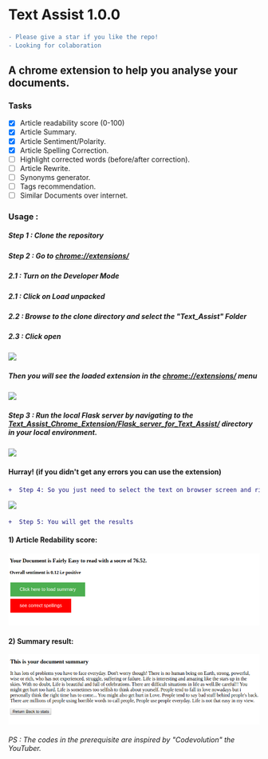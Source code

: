 # Text Assist 1.0.0
```diff
- Please give a star if you like the repo! 
- Looking for colaboration
```
## A chrome extension to help you analyse your documents.

### Tasks

- [x] Article readability score (0-100)
- [x] Article Summary.
- [x] Article Sentiment/Polarity.
- [x] Article Spelling Correction.
- [ ] Highlight corrected words (before/after correction).
- [ ] Article Rewrite.
- [ ] Synonyms generator.
- [ ] Tags recommendation.
- [ ] Similar Documents over internet.

### Usage :
##### Step 1 : Clone the repository

##### Step 2 : Go to [chrome://extensions/](chrome://extensions/)
##### 2.1 : Turn on the Developer Mode
##### 2.1 : Click on Load unpacked 
##### 2.2 : Browse to the clone directory and select the "Text_Assist" Folder
##### 2.3 : Click open

![](Snaps_for_Readme/browse.png)

##### Then you will see the loaded extension in the [chrome://extensions/](chrome://extensions/) menu

![](Snaps_for_Readme/Extension_page.png)

##### Step 3 : Run the local Flask server by navigating to the [Text_Assist_Chrome_Extension/Flask_server_for_Text_Assist/](https://github.com/bhrt-sharma/Text_Assist_Chrome_Extension/tree/master/Flask_server_for_Text_Assist) directory in your local environment.
![](Snaps_for_Readme/Flask_server.png)

#### Hurray! (if you didn't get any errors you can use the extension)

```diff
+  Step 4: So you just need to select the text on browser screen and right click to choose the extension "Text Assist" 
```

![](Snaps_for_Readme/selection.png)

```diff
+  Step 5: You will get the results
```
#### 1) Article Redability score:
![](Snaps_for_Readme/score.png)

#### 2) Summary result:

![](Snaps_for_Readme/Summary.png)



###### PS : The codes in the prerequisite are inspired by "Codevolution" the YouTuber.
